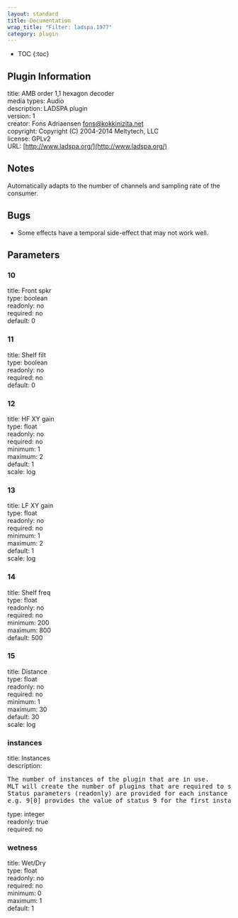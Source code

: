 ```yaml
---
layout: standard
title: Documentation
wrap_title: "Filter: ladspa.1977"
category: plugin
---
```

* TOC
{:toc}

## Plugin Information

title: AMB order 1,1 hexagon decoder  
media types:
Audio  
description: LADSPA plugin  
version: 1  
creator: Fons Adriaensen <fons@kokkinizita.net>  
copyright: Copyright (C) 2004-2014 Meltytech, LLC  
license: GPLv2  
URL: [http://www.ladspa.org/](http://www.ladspa.org/)  

## Notes

Automatically adapts to the number of channels and sampling rate of the consumer.

## Bugs

* Some effects have a temporal side-effect that may not work well.


## Parameters

### 10

title: Front spkr    
type: boolean  
readonly: no  
required: no  
default: 0  

### 11

title: Shelf filt    
type: boolean  
readonly: no  
required: no  
default: 0  

### 12

title: HF XY gain    
type: float  
readonly: no  
required: no  
minimum: 1  
maximum: 2  
default: 1  
scale: log  

### 13

title: LF XY gain    
type: float  
readonly: no  
required: no  
minimum: 1  
maximum: 2  
default: 1  
scale: log  

### 14

title: Shelf freq    
type: float  
readonly: no  
required: no  
minimum: 200  
maximum: 800  
default: 500  

### 15

title: Distance    
type: float  
readonly: no  
required: no  
minimum: 1  
maximum: 30  
default: 30  
scale: log  

### instances

title: Instances    
description:
<pre>
The number of instances of the plugin that are in use.
MLT will create the number of plugins that are required to support the number of audio channels.
Status parameters (readonly) are provided for each instance and are accessed by specifying the instance number after the identifier (starting at zero).
e.g. 9[0] provides the value of status 9 for the first instance.
</pre>
type: integer  
readonly: true  
required: no  

### wetness

title: Wet/Dry    
type: float  
readonly: no  
required: no  
minimum: 0  
maximum: 1  
default: 1  

